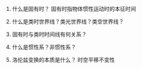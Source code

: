 1. 什么是固有时？
   固有时指物体惯性运动时的本征时间
2. 什么是类时世界线？类光世界线？类空世界线？
3. 固有时与类时时间线有何关系？
4. 什么是惯性系？非惯性系？
   
5. 洛伦兹变换的本质是什么？
   时空平移不变性